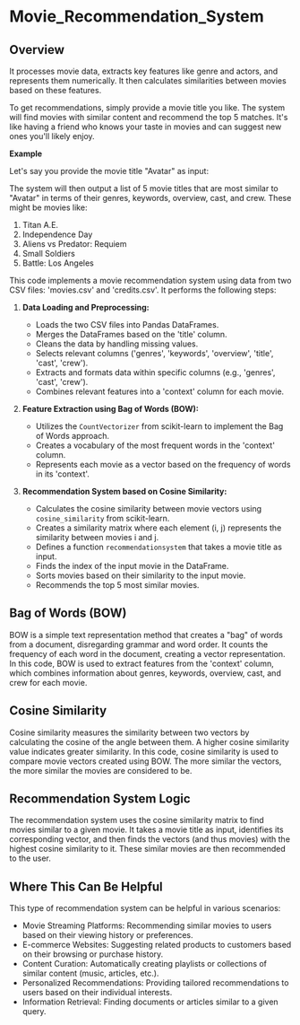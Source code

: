 # Movie_Recommendation_System

## Overview

 It processes movie data, extracts key features like genre and actors, and represents them numerically. It then calculates similarities between movies based on these features.

To get recommendations, simply provide a movie title you like. The system will find movies with similar content and recommend the top 5 matches. It's like having a friend who knows your taste in movies and can suggest new ones you'll likely enjoy.

 **Example**

Let's say you provide the movie title "Avatar" as input:

The system will then output a list of 5 movie titles that are most similar to "Avatar" in terms of their genres, keywords, overview, cast, and crew. These might be movies like:

1. Titan A.E.
2. Independence Day
3. Aliens vs Predator: Requiem
4. Small Soldiers
5. Battle: Los Angeles



This code implements a movie recommendation system using data from two CSV files: 'movies.csv' and 'credits.csv'. It performs the following steps:

1. **Data Loading and Preprocessing:**
   - Loads the two CSV files into Pandas DataFrames.
   - Merges the DataFrames based on the 'title' column.
   - Cleans the data by handling missing values.
   - Selects relevant columns ('genres', 'keywords', 'overview', 'title', 'cast', 'crew').
   - Extracts and formats data within specific columns (e.g., 'genres', 'cast', 'crew').
   - Combines relevant features into a 'context' column for each movie.

2. **Feature Extraction using Bag of Words (BOW):**
   - Utilizes the `CountVectorizer` from scikit-learn to implement the Bag of Words approach.
   - Creates a vocabulary of the most frequent words in the 'context' column.
   - Represents each movie as a vector based on the frequency of words in its 'context'.

3. **Recommendation System based on Cosine Similarity:**
   - Calculates the cosine similarity between movie vectors using `cosine_similarity` from scikit-learn.
   - Creates a similarity matrix where each element (i, j) represents the similarity between movies i and j.
   - Defines a function `recommendationsystem` that takes a movie title as input.
   - Finds the index of the input movie in the DataFrame.
   - Sorts movies based on their similarity to the input movie.
   - Recommends the top 5 most similar movies.

## Bag of Words (BOW) 

BOW is a simple text representation method that creates a "bag" of words from a document, disregarding grammar and word order. It counts the frequency of each word in the document, creating a vector representation. In this code, BOW is used to extract features from the 'context' column, which combines information about genres, keywords, overview, cast, and crew for each movie.

## Cosine Similarity 

Cosine similarity measures the similarity between two vectors by calculating the cosine of the angle between them. A higher cosine similarity value indicates greater similarity. In this code, cosine similarity is used to compare movie vectors created using BOW. The more similar the vectors, the more similar the movies are considered to be.

## Recommendation System Logic 

The recommendation system uses the cosine similarity matrix to find movies similar to a given movie. It takes a movie title as input, identifies its corresponding vector, and then finds the vectors (and thus movies) with the highest cosine similarity to it. These similar movies are then recommended to the user.

##  Where This Can Be Helpful

This type of recommendation system can be helpful in various scenarios:

* Movie Streaming Platforms: Recommending similar movies to users based on their viewing history or preferences.
* E-commerce Websites: Suggesting related products to customers based on their browsing or purchase history.
* Content Curation: Automatically creating playlists or collections of similar content (music, articles, etc.).
* Personalized Recommendations: Providing tailored recommendations to users based on their individual interests.
* Information Retrieval: Finding documents or articles similar to a given query.  
